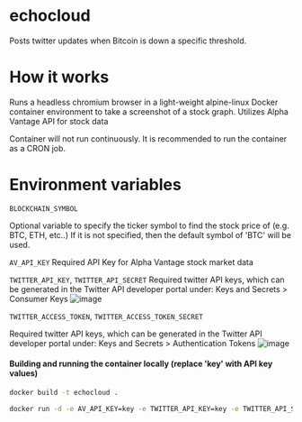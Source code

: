 # echocloud
Posts twitter updates when Bitcoin is down a specific threshold.


# How it works
Runs a headless chromium browser in a light-weight alpine-linux Docker container environment to take a screenshot of a stock graph.
Utilizes Alpha Vantage API for stock data

Container will not run continuously. It is recommended to run the container as a CRON job.

# Environment variables

`BLOCKCHAIN_SYMBOL`

Optional variable to specify the ticker symbol to find the stock price of (e.g. BTC, ETH, etc..)
If it is not specified, then the default symbol of 'BTC' will be used.

`AV_API_KEY`
Required API Key for Alpha Vantage stock market data


`TWITTER_API_KEY`,
`TWITTER_API_SECRET`
Required twitter API keys, which can be generated in the Twitter API developer portal under: Keys and Secrets > Consumer Keys
![image](https://user-images.githubusercontent.com/60449948/161392837-4e1c9a5b-5f97-4805-bc7c-0813905c4177.png)


`TWITTER_ACCESS_TOKEN`,
`TWITTER_ACCESS_TOKEN_SECRET`

Required twitter API keys, which can be generated in the Twitter API developer portal under: Keys and Secrets > Authentication Tokens
![image](https://user-images.githubusercontent.com/60449948/161392560-526f8d60-edbb-44e2-926f-f558363f13ca.png)


#### Building and running the container locally (replace 'key' with API key values)
  
```bash
docker build -t echocloud .

docker run -d -e AV_API_KEY=key -e TWITTER_API_KEY=key -e TWITTER_API_SECRET=key -e TWITTER_ACCESS_TOKEN=key -e TWITTER_ACCESS_TOKEN_SECRET=key  -e BLOCKCHAIN_SYMBOL=ETH echocloud
```
  
  



  
 
